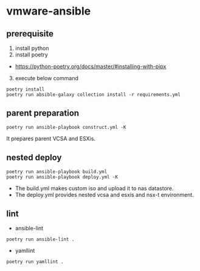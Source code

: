 # vmware-ansible

## prerequisite
1. install python
2. install poetry
  - https://python-poetry.org/docs/master/#installing-with-pipx
3. execute below command
```
poetry install
poetry run absible-galaxy collection install -r requirements.yml
```

## parent preparation
```
poetry run ansible-playbook construct.yml -K
```  
It prepares parent VCSA and ESXis.  

## nested deploy
```
poetry run ansible-playbook build.yml
poetry run ansible-playbook deploy.yml -K
```
- The build.yml makes custom iso and upload it to nas datastore.
- The deploy.yml provides nested vcsa and esxis and nsx-t environment.

## lint
- ansible-lint
```
poetry run ansible-lint .
```
- yamllint
```
poetry run yamllint .
```
